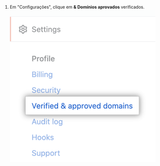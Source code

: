 1. Em "Configurações", clique em **& Domínios aprovados** verificados. ![Aba "& domínios aprovados" verificados](/assets/images/help/enterprises/verified-domains-tab.png)
